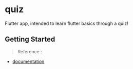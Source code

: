 # quiz

Flutter app, intended to learn flutter basics through a quiz!

## Getting Started

>Reference :
- [documentation](https://docs.flutter.dev/)
